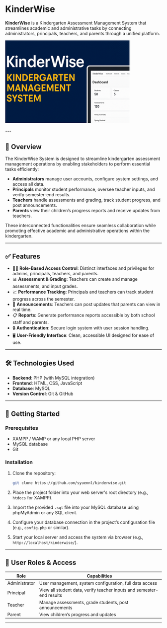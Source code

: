 # KinderWise

**KinderWise** is a Kindergarten Assessment Management System that streamlines academic and administrative tasks by connecting administrators, principals, teachers, and parents through a unified platform.

<p>
  <a href="https://youtu.be/hmOp-aAPWQ8">
    <img src="kinderwise-thumbnail.png" alt="KinderWise Demo" width="400">
  </a>
</p>
---

## 📌 Overview

The KinderWise System is designed to streamline kindergarten assessment management operations by enabling stakeholders to perform essential tasks efficiently:

* **Administrators** manage user accounts, configure system settings, and access all data.
* **Principals** monitor student performance, oversee teacher inputs, and verify semester-end results.
* **Teachers** handle assessments and grading, track student progress, and post announcements.
* **Parents** view their children’s progress reports and receive updates from teachers.

These interconnected functionalities ensure seamless collaboration while promoting effective academic and administrative operations within the kindergarten.

---

## ✅ Features

* 🧑‍🏫 **Role-Based Access Control**: Distinct interfaces and privileges for admins, principals, teachers, and parents.
* 📊 **Assessment & Grading**: Teachers can create and manage assessments, and input grades.
* 📈 **Performance Tracking**: Principals and teachers can track student progress across the semester.
* 📢 **Announcements**: Teachers can post updates that parents can view in real time.
* 📋 **Reports**: Generate performance reports accessible by both school staff and parents.
* 🔒 **Authentication**: Secure login system with user session handling.
* 🖥️ **User-Friendly Interface**: Clean, accessible UI designed for ease of use.

---

## 🛠 Technologies Used

* **Backend**: PHP (with MySQL integration)
* **Frontend**: HTML, CSS, JavaScript
* **Database**: MySQL
* **Version Control**: Git & GitHub

---

## 🚀 Getting Started

### Prerequisites

* XAMPP / WAMP or any local PHP server
* MySQL database
* Git

### Installation

1. Clone the repository:

   ```bash
   git clone https://github.com/syuennl/kinderwise.git
   ```

2. Place the project folder into your web server's root directory (e.g., `htdocs` for XAMPP).

3. Import the provided `.sql` file into your MySQL database using phpMyAdmin or any SQL client.

4. Configure your database connection in the project’s configuration file (e.g., `config.php` or similar).

5. Start your local server and access the system via browser (e.g., `http://localhost/kinderwise/`).

---

## 👤 User Roles & Access

| Role          | Capabilities                                                          |
| ------------- | --------------------------------------------------------------------- |
| Administrator | User management, system configuration, full data access               |
| Principal     | View all student data, verify teacher inputs and semester-end results |
| Teacher       | Manage assessments, grade students, post announcements                |
| Parent        | View children’s progress and updates                                  |

---

